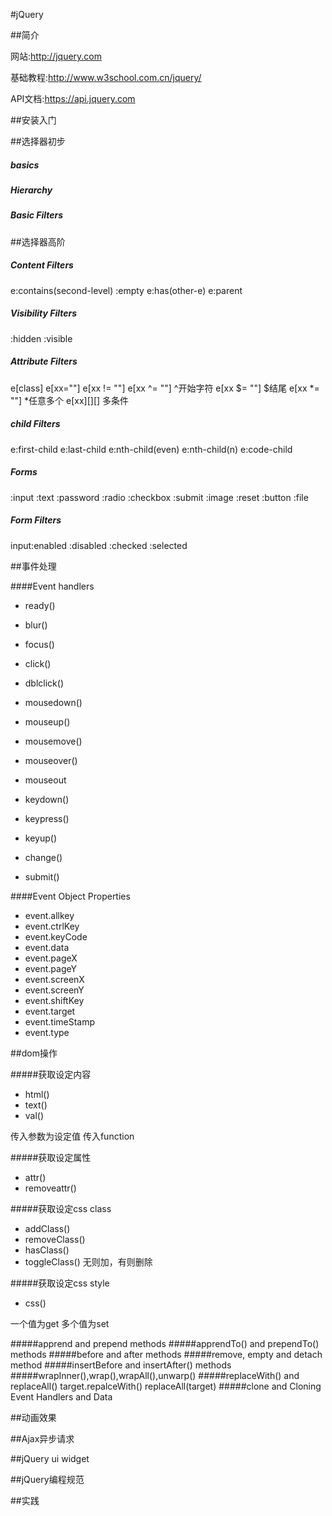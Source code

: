 #jQuery

##简介

网站:<http://jquery.com>

基础教程:<http://www.w3school.com.cn/jquery/>

API文档:<https://api.jquery.com>

##安装入门

##选择器初步

##### basics

##### Hierarchy

##### Basic Filters

##选择器高阶

##### Content Filters

e:contains(second-level)
:empty
e:has(other-e)
e:parent

##### Visibility Filters
:hidden
:visible

##### Attribute Filters
e[class]
e[xx=""]
e[xx != ""]
e[xx ^= ""]  ^开始字符
e[xx $= ""]  $结尾
e[xx *= ""]  *任意多个
e[xx][][]  多条件

##### child Filters
e:first-child
e:last-child
e:nth-child(even)
e:nth-child(n)
e:code-child


##### Forms
:input
:text
:password
:radio
:checkbox
:submit
:image
:reset
:button
:file

##### Form Filters
input:enabled
:disabled
:checked
:selected


##事件处理

####Event handlers

- ready()
- blur()
- focus()
- click()
- dblclick()

- mousedown()
- mouseup()
- mousemove()
- mouseover()
- mouseout

- keydown()
- keypress()
- keyup()

- change()
- submit()


####Event Object Properties


- event.allkey
- event.ctrlKey
- event.keyCode
- event.data
- event.pageX
- event.pageY
- event.screenX
- event.screenY
- event.shiftKey
- event.target
- event.timeStamp
- event.type


##dom操作

#####获取设定内容
- html()
- text()
- val()

传入参数为设定值
传入function

#####获取设定属性	

- attr()
- removeattr()

#####获取设定css class
- addClass()
- removeClass()
- hasClass()
- toggleClass() 无则加，有则删除


#####获取设定css style
- css()

一个值为get
多个值为set

#####apprend and prepend methods
#####apprendTo() and prependTo() methods
#####before and after methods
#####remove, empty and detach method
#####insertBefore and insertAfter() methods
#####wrapInner(),wrap(),wrapAll(),unwarp()
#####replaceWith() and replaceAll()
target.repalceWith()
replaceAll(target)
#####clone and Cloning Event Handlers and Data




##动画效果

##Ajax异步请求

##jQuery ui widget

##jQuery编程规范

##实践